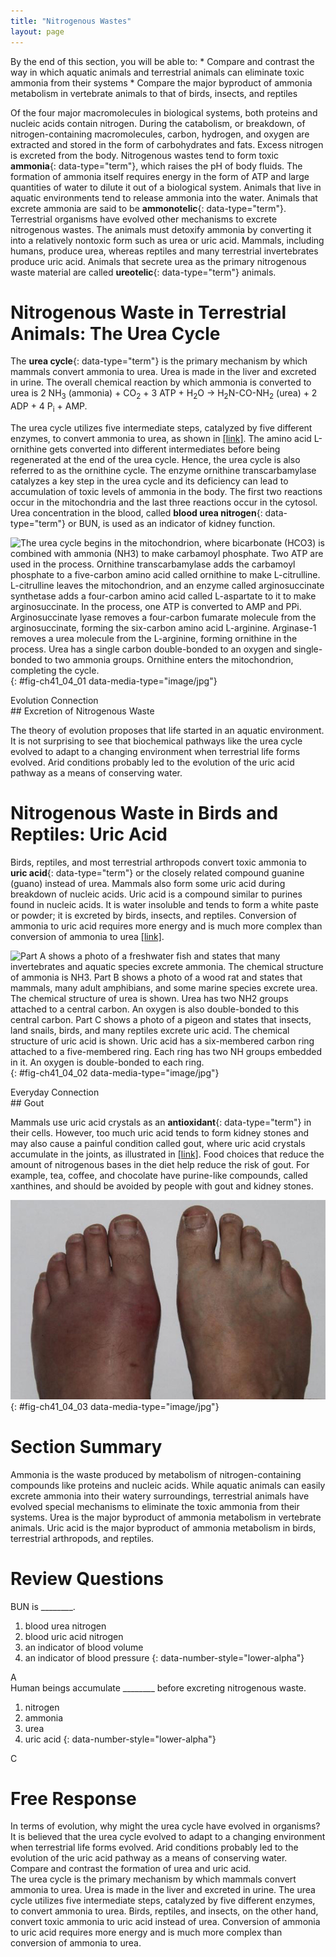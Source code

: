 ```yaml
---
title: "Nitrogenous Wastes"
layout: page
---
```



<div data-type="abstract" markdown="1">
By the end of this section, you will be able to:
* Compare and contrast the way in which aquatic animals and terrestrial animals can eliminate toxic ammonia from their systems
* Compare the major byproduct of ammonia metabolism in vertebrate animals to that of birds, insects, and reptiles

</div>

Of the four major macromolecules in biological systems, both proteins and nucleic acids contain nitrogen. During the catabolism, or breakdown, of nitrogen-containing macromolecules, carbon, hydrogen, and oxygen are extracted and stored in the form of carbohydrates and fats. Excess nitrogen is excreted from the body. Nitrogenous wastes tend to form toxic **ammonia**{: data-type="term"}, which raises the pH of body fluids. The formation of ammonia itself requires energy in the form of ATP and large quantities of water to dilute it out of a biological system. Animals that live in aquatic environments tend to release ammonia into the water. Animals that excrete ammonia are said to be **ammonotelic**{: data-type="term"}. Terrestrial organisms have evolved other mechanisms to excrete nitrogenous wastes. The animals must detoxify ammonia by converting it into a relatively nontoxic form such as urea or uric acid. Mammals, including humans, produce urea, whereas reptiles and many terrestrial invertebrates produce uric acid. Animals that secrete urea as the primary nitrogenous waste material are called **ureotelic**{: data-type="term"} animals.

# Nitrogenous Waste in Terrestrial Animals: The Urea Cycle

The **urea cycle**{: data-type="term"} is the primary mechanism by which mammals convert ammonia to urea. Urea is made in the liver and excreted in urine. The overall chemical reaction by which ammonia is converted to urea is 2 NH<sub>3</sub> (ammonia) + CO<sub>2</sub> + 3 ATP + H<sub>2</sub>O → H<sub>2</sub>N-CO-NH<sub>2</sub> (urea) + 2 ADP + 4 P<sub>i</sub> + AMP.

The urea cycle utilizes five intermediate steps, catalyzed by five different enzymes, to convert ammonia to urea, as shown in [\[link\]](#fig-ch41_04_01). The amino acid L-ornithine gets converted into different intermediates before being regenerated at the end of the urea cycle. Hence, the urea cycle is also referred to as the ornithine cycle. The enzyme ornithine transcarbamylase catalyzes a key step in the urea cycle and its deficiency can lead to accumulation of toxic levels of ammonia in the body. The first two reactions occur in the mitochondria and the last three reactions occur in the cytosol. Urea concentration in the blood, called **blood urea nitrogen**{: data-type="term"} or BUN, is used as an indicator of kidney function.

 ![ The urea cycle begins in the mitochondrion, where bicarbonate (HCO3) is combined with ammonia (NH3) to make carbamoyl phosphate. Two ATP are used in the process. Ornithine transcarbamylase adds the carbamoyl phosphate to a five-carbon amino acid called ornithine to make L-citrulline. L-citrulline leaves the mitochondrion, and an enzyme called arginosuccinate synthetase adds a four-carbon amino acid called L-aspartate to it to make arginosuccinate. In the process, one ATP is converted to AMP and PPi. Arginosuccinate lyase removes a four-carbon fumarate molecule from the arginosuccinate, forming the six-carbon amino acid L-arginine. Arginase-1 removes a urea molecule from the L-arginine, forming ornithine in the process. Urea has a single carbon double-bonded to an oxygen and single-bonded to two ammonia groups. Ornithine enters the mitochondrion, completing the cycle.](../resources/Figure_41_04_01.jpg "The urea cycle converts ammonia to urea."){: #fig-ch41_04_01 data-media-type="image/jpg"}

<div data-type="note" class="evolution" data-label="" markdown="1">
<div data-type="title">
Evolution Connection
</div>
## Excretion of Nitrogenous Waste

The theory of evolution proposes that life started in an aquatic environment. It is not surprising to see that biochemical pathways like the urea cycle evolved to adapt to a changing environment when terrestrial life forms evolved. Arid conditions probably led to the evolution of the uric acid pathway as a means of conserving water.

</div>

# Nitrogenous Waste in Birds and Reptiles: Uric Acid

Birds, reptiles, and most terrestrial arthropods convert toxic ammonia to **uric acid**{: data-type="term"} or the closely related compound guanine (guano) instead of urea. Mammals also form some uric acid during breakdown of nucleic acids. Uric acid is a compound similar to purines found in nucleic acids. It is water insoluble and tends to form a white paste or powder; it is excreted by birds, insects, and reptiles. Conversion of ammonia to uric acid requires more energy and is much more complex than conversion of ammonia to urea [\[link\]](#fig-ch41_04_02).

 ![Part A shows a photo of a freshwater fish and states that many invertebrates and aquatic species excrete ammonia. The chemical structure of ammonia is NH3. Part B shows a photo of a wood rat and states that mammals, many adult amphibians, and some marine species excrete urea. The chemical structure of urea is shown. Urea has two NH2 groups attached to a central carbon. An oxygen is also double-bonded to this central carbon. Part C shows a photo of a pigeon and states that insects, land snails, birds, and many reptiles excrete uric acid. The chemical structure of uric acid is shown. Uric acid has a six-membered carbon ring attached to a five-membered ring. Each ring has two NH groups embedded in it. An oxygen is double-bonded to each ring.](../resources/Figure_41_04_02abc.jpg "Nitrogenous waste is excreted in different forms by different species. These include (a) ammonia, (b) urea, and (c) uric acid. (credit a: modification of work by Eric Engbretson, USFWS; credit b: modification of work by B. &quot;Moose&quot; Peterson, USFWS; credit c: modification of work by Dave Menke, USFWS)"){: #fig-ch41_04_02 data-media-type="image/jpg"}

<div data-type="note" class="everyday" data-label="" markdown="1">
<div data-type="title">
Everyday Connection
</div>
## Gout

Mammals use uric acid crystals as an **antioxidant**{: data-type="term"} in their cells. However, too much uric acid tends to form kidney stones and may also cause a painful condition called gout, where uric acid crystals accumulate in the joints, as illustrated in [\[link\]](#fig-ch41_04_03). Food choices that reduce the amount of nitrogenous bases in the diet help reduce the risk of gout. For example, tea, coffee, and chocolate have purine-like compounds, called xanthines, and should be avoided by people with gout and kidney stones.

![Photo shows a toe that is swollen and red.](../resources/Figure_41_04_03.jpg "Gout causes the inflammation visible in this person&#x2019;s left big toe joint. (credit: &quot;Gonzosft&quot;/Wikimedia Commons)"){: #fig-ch41_04_03 data-media-type="image/jpg"}


</div>

# Section Summary

Ammonia is the waste produced by metabolism of nitrogen-containing compounds like proteins and nucleic acids. While aquatic animals can easily excrete ammonia into their watery surroundings, terrestrial animals have evolved special mechanisms to eliminate the toxic ammonia from their systems. Urea is the major byproduct of ammonia metabolism in vertebrate animals. Uric acid is the major byproduct of ammonia metabolism in birds, terrestrial arthropods, and reptiles.

# Review Questions

<div data-type="exercise">
<div data-type="problem" markdown="1">
BUN is ________.

1.  blood urea nitrogen
2.  blood uric acid nitrogen
3.  an indicator of blood volume
4.  an indicator of blood pressure
{: data-number-style="lower-alpha"}

</div>
<div data-type="solution" markdown="1">
A

</div>
</div>

<div data-type="exercise">
<div data-type="problem" markdown="1">
Human beings accumulate ________ before excreting nitrogenous waste.

1.  nitrogen
2.  ammonia
3.  urea
4.  uric acid
{: data-number-style="lower-alpha"}

</div>
<div data-type="solution" markdown="1">
C

</div>
</div>

# Free Response

<div data-type="exercise">
<div data-type="problem" markdown="1">
In terms of evolution, why might the urea cycle have evolved in organisms?

</div>
<div data-type="solution" markdown="1">
It is believed that the urea cycle evolved to adapt to a changing environment when terrestrial life forms evolved. Arid conditions probably led to the evolution of the uric acid pathway as a means of conserving water.

</div>
</div>

<div data-type="exercise">
<div data-type="problem" markdown="1">
Compare and contrast the formation of urea and uric acid.

</div>
<div data-type="solution" markdown="1">
The urea cycle is the primary mechanism by which mammals convert ammonia to urea. Urea is made in the liver and excreted in urine. The urea cycle utilizes five intermediate steps, catalyzed by five different enzymes, to convert ammonia to urea. Birds, reptiles, and insects, on the other hand, convert toxic ammonia to uric acid instead of urea. Conversion of ammonia to uric acid requires more energy and is much more complex than conversion of ammonia to urea.

</div>
</div>


